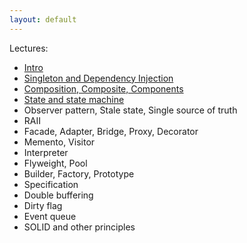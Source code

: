 ```yaml
---
layout: default
---
```


Lectures:

- [Intro](00_intro.html)
- [Singleton and Dependency Injection](01_singleton_and_di.html)
- [Composition, Composite, Components](02_components.html)
- [State and state machine](03_state.html)
- Observer pattern, Stale state, Single source of truth
- RAII
- Facade, Adapter, Bridge, Proxy, Decorator
- Memento, Visitor
- Interpreter
- Flyweight, Pool
- Builder, Factory, Prototype
- Specification
- Double buffering
- Dirty flag
- Event queue
- SOLID and other principles

